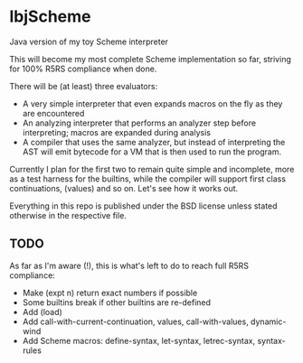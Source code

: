 lbjScheme
=========

Java version of my toy Scheme interpreter

This will become my most complete Scheme implementation so far, striving for 100% R5RS compliance when done.

There will be (at least) three evaluators:

* A very simple interpreter that even expands macros on the fly as they are encountered
* An analyzing interpreter that performs an analyzer step before interpreting; macros are expanded during analysis
* A compiler that uses the same analyzer, but instead of interpreting the AST will emit bytecode for a VM that is then used to run the program.

Currently I plan for the first two to remain quite simple and incomplete, more as a test harness for the builtins, while the compiler
will support first class continuations, (values) and so on. Let's see how it works out.

Everything in this repo is published under the BSD license unless stated otherwise in the respective file.

## TODO

As far as I'm aware (!), this is what's left to do to reach full R5RS compliance:

* Make (expt n) return exact numbers if possible
* Some builtins break if other builtins are re-defined
* Add (load)
* Add call-with-current-continuation, values, call-with-values, dynamic-wind
* Add Scheme macros: define-syntax, let-syntax, letrec-syntax, syntax-rules

